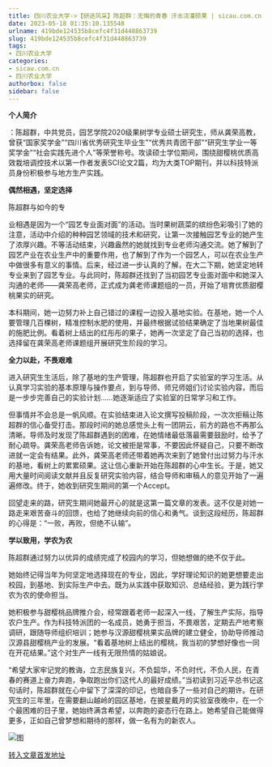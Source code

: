 ```yaml
---
title: 四川农业大学->【研途风采】陈超群：无悔的青春 汗水浇灌硕果 | sicau.com.cn
date: 2023-05-18 01:35:10.135548
urlname: 419bde124535b8cefc4f31d448863739
slug: 419bde124535b8cefc4f31d448863739
tags: 
- 四川农业大学
categories:
- sicau.com.cn
- 四川农业大学
authorbox: false
sidebar: false
---
```

**个人简介**

：陈超群，中共党员，园艺学院2020级果树学专业硕士研究生，师从龚荣高教，曾获“国家奖学金”“四川省优秀研究生毕业生”“优秀共青团干部”“研究生学业一等奖学金”“社会实践先进个人”等荣誉称号。攻读硕士学位期间，围绕甜樱桃优质高效栽培调控技术以第一作者发表SCI论文2篇，均为大类TOP期刊，并以科技特派员身份积极参与地方生产实践。

**偶然相遇，坚定选择**

陈超群与如今的专
<!--more-->
业相遇是因为一个“园艺专业面对面”的活动。当时果树蔬菜的缤纷色彩吸引了她的注意，活动中介绍的种种园艺领域的技术和研究，让第一次接触园艺专业的她产生了浓厚兴趣。不等活动结束，兴趣盎然的她就找到专业老师沟通交流。她了解到了园艺产业在农业生产中的重要作用，也了解到了作为一个园艺人，可以在农业生产中做很多有意义的事情。后来，经过进一步认真的了解，在大二下期，她坚定地转专业来到了园艺专业。与此同时，陈超群还找到了当初园艺专业面对面中和她深入沟通的老师——龚荣高老师，正式成为龚老师课题组的一员，开始了培育优质甜樱桃果实的研究。

本科期间，她一边努力补上自己错过的课程一边投入基地实验。在基地，她一个人要管理几百棵树，精准控制水肥的使用，并最终根据试验结果确定了当地果树最佳的施肥比例。看着树上结出的红彤彤的果子，她再一次坚定了自己当初的选择，也选择留在龚荣高老师课题组开展研究生阶段的学习。

**全力以赴，不畏艰难**

进入研究生生活后，除了基地的生产管理，陈超群也开启了实验室的学习生活。从认真学习实验的基本原理与操作要点，到与导师、师兄师姐们讨论实验内容，而后是一步步完善自己的实验计划……她逐渐适应了实验室的日常学习和工作。

但事情并不会总是一帆风顺。在实验结束进入论文撰写投稿阶段，一次次拒稿让陈超群的信心备受打击。那段时间的她总感觉头上有一团阴云，前方的路也不再那么清晰。导师及时发现了陈超群遇到的困难，在她情绪最低落最需要鼓励时，给予了耐心疏导。龚荣高老师告诉她，论文被拒是常事，不要因此怀疑自己，只要不断改进就一定会有结果。此外，龚荣高老师还带着她再次来到了她曾付出过努力与汗水的基地，看树上的累累硕果。这让信心重新开始在陈超群的心中生长。于是，她又用大量时间阅读文献并且反复研究实验内容，结合导师和审稿人的意见开始了一遍遍修改。终于，她收到研究生期间的第一个Accept。

回望走来的路，研究生期间她最开心的就是这第一篇文章的发表。这不仅是对她一路走来艰苦奋斗的回馈，也给了她继续向前的信心和勇气。谈到这段经历，陈超群的心得是：“一败，再败，但绝不认输”。

**学以致用，学农为农**

陈超群通过努力以优异的成绩完成了校园内的学习，但她想做的绝不仅于此。

她始终记得当年为何坚定地选择现在的专业，因此，学好理论知识的她更想要走出校园，到基地、到实际生产中去。既为从实践中获取知识、总结经验，更为践行学农为农的使命担当。

她积极参与甜樱桃品牌推介会，经常跟着老师一起深入一线，了解生产实际，指导农户生产。作为科技特派团的一名成员，她勇于担当，不畏艰苦，定期去产地考察调研，跟随导师组织培训；她参与汉源甜樱桃果实品牌的建立健全，协助导师推动汉源县甜樱桃产业的发展。“看着基地树上结出的樱桃，我当初的梦想好像也一同在开花结果。”这个对生产一线有无限热情的姑娘说。

“希望大家牢记党的教诲，立志民族复兴，不负韶华，不负时代，不负人民，在青春的赛道上奋力奔跑，争取跑出你们这代人的最好成绩。”当初读到习近平总书记这句话时，陈超群就在心中留下了深深的印记，也暗自多了一些对自己的期许。在研究生的三年里，在需要翻山越岭的园区基地，在披星戴月的实验室夜晚中，在一个个最困难的日子里，她始终满含希望，以奔跑的姿态行在路上。她希望自己能做得更多，正如自己曾梦想和期待的那样，做一名有为的新农人。

![图](https://news.sicau.edu.cn/__local/0/84/5D/CFDFB0104653EE88D3087CA3C69_967337EF_1FA18.jpg)

[转入文章首发地址](https://news.sicau.edu.cn/info/1078/72246.htm)